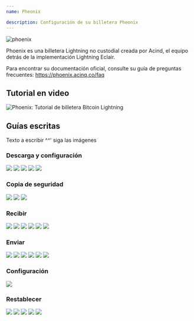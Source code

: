 ```yaml
---
name: Pheonix

description: Configuración de su billetera Pheonix
---
```


![phoenix](assets/cover.jpeg)

Phoenix es una billetera Lightning no custodial creada por Acind, el equipo detrás de la implementación Lightning Eclair.

Para encontrar su documentación oficial, consulte su guía de preguntas frecuentes: https://phoenix.acinq.co/faq

## Tutorial en video

![ Phoenix: Tutorial de billetera Bitcoin Lightning](https://www.youtube.com/watch?v=Cx5PK1H5OR0)

## Guías escritas

Texto a escribir ^^' siga las imágenes

### Descarga y configuración

![](assets/screenshot1.jpeg)
![](assets/screenshot2.jpeg)
![](assets/screenshot3.jpeg)
![](assets/screenshot4.jpeg)
![](assets/screenshot5.jpeg)

### Copia de seguridad

![](assets/screenshot6.jpeg)
![](assets/screenshot7.jpeg)
![](assets/screenshot8.jpeg)

### Recibir

![](assets/screenshot9.jpeg)
![](assets/screenshot10.jpeg)
![](assets/screenshot11.jpeg)
![](assets/screenshot12.jpeg)
![](assets/screenshot13.jpeg)
![](assets/screenshot14.jpeg)

### Enviar

![](assets/screenshot15.jpeg)
![](assets/screenshot16.jpeg)
![](assets/screenshot17.jpeg)
![](assets/screenshot18.jpeg)
![](assets/screenshot19.jpeg)
![](assets/screenshot20.jpeg)

### Configuración

![](assets/screenshot21.jpeg)

### Restablecer

![](assets/screenshot22.jpeg)
![](assets/screenshot23.jpeg)
![](assets/screenshot24.jpeg)
![](assets/screenshot25.jpeg)
![](assets/screenshot26.jpeg)
